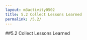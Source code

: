 ```yaml
---
layout: m3activity0502
title: 5.2 Collect Lessons Learned
permalink: /5.2/
---
```

##5.2 Collect Lessons Learned
